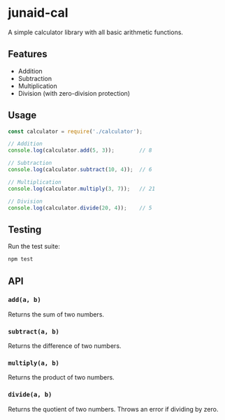 # junaid-cal

A simple calculator library with all basic arithmetic functions.

## Features

- Addition
- Subtraction
- Multiplication
- Division (with zero-division protection)

## Usage

```javascript
const calculator = require('./calculator');

// Addition
console.log(calculator.add(5, 3));        // 8

// Subtraction
console.log(calculator.subtract(10, 4));  // 6

// Multiplication
console.log(calculator.multiply(3, 7));   // 21

// Division
console.log(calculator.divide(20, 4));    // 5
```

## Testing

Run the test suite:

```bash
npm test
```

## API

### `add(a, b)`
Returns the sum of two numbers.

### `subtract(a, b)`
Returns the difference of two numbers.

### `multiply(a, b)`
Returns the product of two numbers.

### `divide(a, b)`
Returns the quotient of two numbers. Throws an error if dividing by zero.
